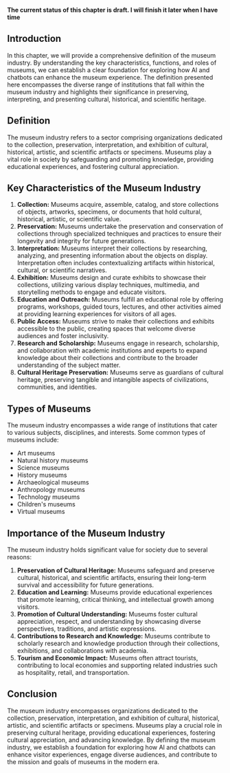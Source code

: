**The current status of this chapter is draft. I will finish it later when I have time**

Introduction
------------

In this chapter, we will provide a comprehensive definition of the museum industry. By understanding the key characteristics, functions, and roles of museums, we can establish a clear foundation for exploring how AI and chatbots can enhance the museum experience. The definition presented here encompasses the diverse range of institutions that fall within the museum industry and highlights their significance in preserving, interpreting, and presenting cultural, historical, and scientific heritage.

Definition
----------

The museum industry refers to a sector comprising organizations dedicated to the collection, preservation, interpretation, and exhibition of cultural, historical, artistic, and scientific artifacts or specimens. Museums play a vital role in society by safeguarding and promoting knowledge, providing educational experiences, and fostering cultural appreciation.

Key Characteristics of the Museum Industry
------------------------------------------

1. **Collection:** Museums acquire, assemble, catalog, and store collections of objects, artworks, specimens, or documents that hold cultural, historical, artistic, or scientific value.
2. **Preservation:** Museums undertake the preservation and conservation of collections through specialized techniques and practices to ensure their longevity and integrity for future generations.
3. **Interpretation:** Museums interpret their collections by researching, analyzing, and presenting information about the objects on display. Interpretation often includes contextualizing artifacts within historical, cultural, or scientific narratives.
4. **Exhibition:** Museums design and curate exhibits to showcase their collections, utilizing various display techniques, multimedia, and storytelling methods to engage and educate visitors.
5. **Education and Outreach:** Museums fulfill an educational role by offering programs, workshops, guided tours, lectures, and other activities aimed at providing learning experiences for visitors of all ages.
6. **Public Access:** Museums strive to make their collections and exhibits accessible to the public, creating spaces that welcome diverse audiences and foster inclusivity.
7. **Research and Scholarship:** Museums engage in research, scholarship, and collaboration with academic institutions and experts to expand knowledge about their collections and contribute to the broader understanding of the subject matter.
8. **Cultural Heritage Preservation:** Museums serve as guardians of cultural heritage, preserving tangible and intangible aspects of civilizations, communities, and identities.

Types of Museums
----------------

The museum industry encompasses a wide range of institutions that cater to various subjects, disciplines, and interests. Some common types of museums include:

* Art museums
* Natural history museums
* Science museums
* History museums
* Archaeological museums
* Anthropology museums
* Technology museums
* Children's museums
* Virtual museums

Importance of the Museum Industry
---------------------------------

The museum industry holds significant value for society due to several reasons:

1. **Preservation of Cultural Heritage:** Museums safeguard and preserve cultural, historical, and scientific artifacts, ensuring their long-term survival and accessibility for future generations.
2. **Education and Learning:** Museums provide educational experiences that promote learning, critical thinking, and intellectual growth among visitors.
3. **Promotion of Cultural Understanding:** Museums foster cultural appreciation, respect, and understanding by showcasing diverse perspectives, traditions, and artistic expressions.
4. **Contributions to Research and Knowledge:** Museums contribute to scholarly research and knowledge production through their collections, exhibitions, and collaborations with academia.
5. **Tourism and Economic Impact:** Museums often attract tourists, contributing to local economies and supporting related industries such as hospitality, retail, and transportation.

Conclusion
----------

The museum industry encompasses organizations dedicated to the collection, preservation, interpretation, and exhibition of cultural, historical, artistic, and scientific artifacts or specimens. Museums play a crucial role in preserving cultural heritage, providing educational experiences, fostering cultural appreciation, and advancing knowledge. By defining the museum industry, we establish a foundation for exploring how AI and chatbots can enhance visitor experiences, engage diverse audiences, and contribute to the mission and goals of museums in the modern era.
